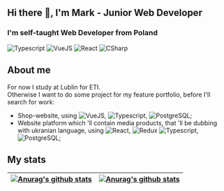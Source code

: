 ## Hi there 👋, I'm Mark - Junior Web Developer

### I'm self-taught Web Developer from Poland

<!-- ### I fall in love with this languages: -->
<img alt="Typescript" src="https://img.shields.io/badge/TypeScript-3178C6.svg?style=for-the-badge&logo=TypeScript&logoColor=blue&color=21262d"/> <img alt="VueJS" src="https://img.shields.io/badge/Vue.js-4FC08D.svg?style=for-the-badge&logo=vuedotjs&logoColor=green&color=21262d"/> <img alt="React" src="https://img.shields.io/badge/React-61DAFB.svg?style=for-the-badge&logo=React&logoColor=blue&color=21262d"/> <img alt="CSharp" src="https://img.shields.io/badge/C%20Sharp-239120.svg?style=for-the-badge&logo=C-Sharp&logoColor=purple&color=21262d"/>

## About me

For now I study at Lublin for ETI.
<br>Otherwise I want to do some project for my feature portfolio, before I'll search for work:

- Shop-website, using <img alt="VueJS" src="https://img.shields.io/badge/Vue.js-4FC08D.svg?style=for-the-badge&logo=vuedotjs&logoColor=green&color=21262d"/>, <img alt="Typescript" src="https://img.shields.io/badge/TypeScript-3178C6.svg?style=for-the-badge&logo=TypeScript&logoColor=blue&color=21262d"/>, <img alt="PostgreSQL" src="https://img.shields.io/badge/PostgreSQL-4169E1.svg?style=for-the-badge&logo=PostgreSQL&logoColor=blue&color=21262d"/>;
- Website platform which 'll contain media products, that 'll be dubbing with ukranian language, using <img alt="React" src="https://img.shields.io/badge/React-61DAFB.svg?style=for-the-badge&logo=React&logoColor=blue&color=21262d"/>, <img alt="Redux" src="https://img.shields.io/badge/Redux-764ABC.svg?style=for-the-badge&logo=Redux&logoColor=purple&color=21262d"/> <img alt="Typescript" src="https://img.shields.io/badge/TypeScript-3178C6.svg?style=for-the-badge&logo=TypeScript&logoColor=blue&color=21262d"/>, <img alt="PostgreSQL" src="https://img.shields.io/badge/PostgreSQL-4169E1.svg?style=for-the-badge&logo=PostgreSQL&logoColor=blue&color=21262d"/>;

## My stats

| <a href="https://github.com/anuraghazra/github-readme-stats"><img align="center" src="https://github-readme-stats.vercel.app/api?username=MarkSmersh&show_icons=true&theme=midnight-purple&hide_border=true&bg_color=21262d" alt="Anurag's github stats" /></a> | <a href="https://github.com/anuraghazra/github-readme-stats"><img align="center" src="https://github-readme-stats.vercel.app/api/top-langs/?username=MarkSmersh&langs_count=8&layout=compact&bg_color=21262d&hide_border=true&text_color=ffffff&title_color=8941de" alt="Anurag's github stats" /></a> |
| ------------- | ------------- |


<!--
**MarkSmersh/MarkSmersh** is a ✨ _special_ ✨ repository because its `README.md` (this file) appears on your GitHub profile.

Here are some ideas to get you started:

- 🔭 I’m currently working on ...
- 🌱 I’m currently learning ...
- 👯 I’m looking to collaborate on ...
- 🤔 I’m looking for help with ...
- 💬 Ask me about ...
- 📫 How to reach me: ...
- 😄 Pronouns: ...
- ⚡ Fun fact: ...
-->
